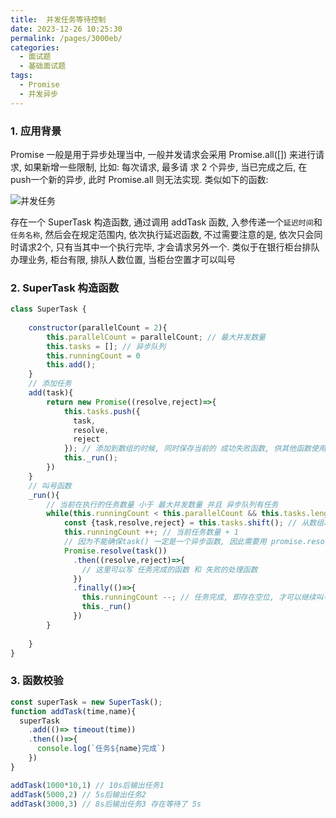 ```yaml
---
title:  并发任务等待控制
date: 2023-12-26 10:25:30
permalink: /pages/3000eb/
categories:
  - 面试题
  - 基础面试题
tags:
  - Promise
  - 并发异步
---
```


### 1. 应用背景

Promise 一般是用于异步处理当中, 一般并发请求会采用 Promise.all([]) 来进行请求, 如果新增一些限制, 比如: 每次请求, 最多请 求 2 个异步, 当已完成之后, 在push一个新的异步, 此时 Promise.all 则无法实现. 类似如下的函数: 

![并发任务](https://jsd.cdn.zzko.cn/gh/iFangdays/picGoCDN/utuai/202312261054647.png)

存在一个 SuperTask 构造函数, 通过调用 addTask 函数, 入参传递一个`延迟时间`和`任务名称`, 然后会在规定范围内, 依次执行延迟函数, 不过需要注意的是, 依次只会同时请求2个, 只有当其中一个执行完毕, 才会请求另外一个. 类似于在银行柜台排队办理业务, 柜台有限, 排队人数位置, 当柜台空置才可以叫号

### 2. SuperTask 构造函数

```javascript
class SuperTask {
        
    constructor(parallelCount = 2){
        this.parallelCount = parallelCount; // 最大并发数量
        this.tasks = []; // 异步队列
        this.runningCount = 0
        this.add();
    }
    // 添加任务
    add(task){
        return new Promise((resolve,reject)=>{
            this.tasks.push({
              task,
              resolve,
              reject
            }); // 添加到数组的时候, 同时保存当前的 成功失败函数, 供其他函数使用
            this._run(); 
        })
    }
    // 叫号函数
    _run(){
        // 当前在执行的任务数量 小于 最大并发数量 并且 异步队列有任务
        while(this.runningCount < this.parallelCount && this.tasks.length){
            const {task,resolve,reject} = this.tasks.shift(); // 从数组取出来第一个元素
            this.runningCount ++; // 当前任务数量 + 1
            // 因为不能确保task() 一定是一个异步函数, 因此需要用 promise.resolve 加工一下,确保是异步,可以调用 then 方法
            Promise.resolve(task())
              .then((resolve,reject)=>{
                // 这里可以写 任务完成的函数 和 失败的处理函数
              })
              .finally(()=>{
                this.runningCount --; // 任务完成, 即存在空位, 才可以继续叫号
                this._run()
              })
        }
        
    }
}
```

### 3. 函数校验

```javascript
const superTask = new SuperTask();
function addTask(time,name){
  superTask
    .add(()=> timeout(time))
    .then(()=>{
      console.log(`任务${name}完成`)
    })
}

addTask(1000*10,1) // 10s后输出任务1
addTask(5000,2) // 5s后输出任务2
addTask(3000,3) // 8s后输出任务3 存在等待了 5s
```